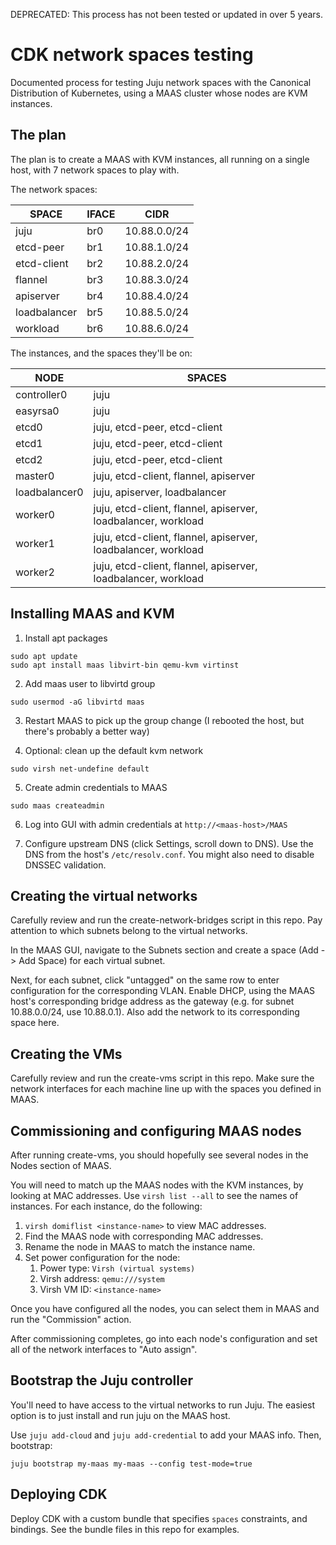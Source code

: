 DEPRECATED: This process has not been tested or updated in over 5 years.

# CDK network spaces testing

Documented process for testing Juju network spaces with the Canonical
Distribution of Kubernetes, using a MAAS cluster whose nodes are KVM instances.

## The plan

The plan is to create a MAAS with KVM instances, all running on a single host,
with 7 network spaces to play with.

The network spaces:

| SPACE        | IFACE | CIDR         |
| ------------ | ----- | ------------ |
| juju         | br0   | 10.88.0.0/24 |
| etcd-peer    | br1   | 10.88.1.0/24 |
| etcd-client  | br2   | 10.88.2.0/24 |
| flannel      | br3   | 10.88.3.0/24 |
| apiserver    | br4   | 10.88.4.0/24 |
| loadbalancer | br5   | 10.88.5.0/24 |
| workload     | br6   | 10.88.6.0/24 |

The instances, and the spaces they'll be on:

| NODE          | SPACES |
| ------------- | ------ |
| controller0   | juju |
| easyrsa0      | juju |
| etcd0         | juju, etcd-peer, etcd-client |
| etcd1         | juju, etcd-peer, etcd-client |
| etcd2         | juju, etcd-peer, etcd-client |
| master0       | juju, etcd-client, flannel, apiserver |
| loadbalancer0 | juju, apiserver, loadbalancer |
| worker0       | juju, etcd-client, flannel, apiserver, loadbalancer, workload |
| worker1       | juju, etcd-client, flannel, apiserver, loadbalancer, workload |
| worker2       | juju, etcd-client, flannel, apiserver, loadbalancer, workload |

## Installing MAAS and KVM

1. Install apt packages
```
sudo apt update
sudo apt install maas libvirt-bin qemu-kvm virtinst
```

2. Add maas user to libvirtd group
```
sudo usermod -aG libvirtd maas
```

3. Restart MAAS to pick up the group change (I rebooted the host, but there's probably a better way)

4. Optional: clean up the default kvm network
```
sudo virsh net-undefine default
```

5. Create admin credentials to MAAS
```
sudo maas createadmin
```

6. Log into GUI with admin credentials at `http://<maas-host>/MAAS`

7. Configure upstream DNS (click Settings, scroll down to DNS).
Use the DNS from the host's `/etc/resolv.conf`. You might also need to disable
DNSSEC validation.

## Creating the virtual networks

Carefully review and run the create-network-bridges script in this repo.
Pay attention to which subnets belong to the virtual networks.

In the MAAS GUI, navigate to the Subnets section and create a space
(Add -> Add Space) for each virtual subnet.

Next, for each subnet, click "untagged" on the same row to enter configuration
for the corresponding VLAN. Enable DHCP, using the MAAS host's corresponding
bridge address as the gateway (e.g. for subnet 10.88.0.0/24, use 10.88.0.1).
Also add the network to its corresponding space here.

## Creating the VMs

Carefully review and run the create-vms script in this repo. Make sure the
network interfaces for each machine line up with the spaces you defined in
MAAS.

## Commissioning and configuring MAAS nodes

After running create-vms, you should hopefully see several nodes in the Nodes
section of MAAS.

You will need to match up the MAAS nodes with the KVM instances, by looking at
MAC addresses. Use `virsh list --all` to see the names of instances. For each
instance, do the following:
1. `virsh domiflist <instance-name>` to view MAC addresses.
2. Find the MAAS node with corresponding MAC addresses.
3. Rename the node in MAAS to match the instance name.
4. Set power configuration for the node:
    1. Power type: `Virsh (virtual systems)`
    2. Virsh address: `qemu:///system`
    3. Virsh VM ID: `<instance-name>`

Once you have configured all the nodes, you can select them in MAAS and run the
"Commission" action.

After commissioning completes, go into each node's configuration and set all of
the network interfaces to "Auto assign".

## Bootstrap the Juju controller

You'll need to have access to the virtual networks to run Juju. The easiest
option is to just install and run juju on the MAAS host.

Use `juju add-cloud` and `juju add-credential` to add your MAAS info. Then,
bootstrap:
```
juju bootstrap my-maas my-maas --config test-mode=true
```

## Deploying CDK
Deploy CDK with a custom bundle that specifies `spaces` constraints, and
bindings. See the bundle files in this repo for examples.
